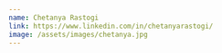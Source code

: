 ```yaml
---
name: Chetanya Rastogi 
link: https://www.linkedin.com/in/chetanyarastogi/
image: /assets/images/chetanya.jpg
---
```

